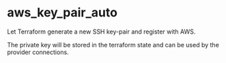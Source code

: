 # aws_key_pair_auto

Let Terraform generate a new SSH key-pair and register with AWS.

The private key will be stored in the terraform state and can be used by the
provider connections.
